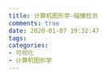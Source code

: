 ```yaml
---
title: 计算机图形学-碰撞检测
comments: true
date: 2020-01-07 19:32:47
tags:
categories:
- 可视化
- 计算机图形学
---
```



<!--more-->